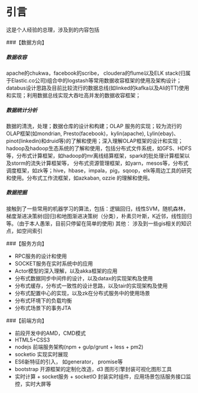 # 引言

这是个人经验的总理，涉及到的内容包括

###【数据方向】

##### 数据收容
apache的chukwa，facebook的scribe， cloudera的flume以及ELK stack(归属于Elastic.co公司)组合中的logstash等常用数据收容框架的使用及架构设计； databus设计思路及目前比较流行的数据总线(如linked的kafka以及Ali的TT)使用和实现；利用数据总线实现大吞吐高并发的数据收容框架；
##### 数据统计分析
数据的清洗，处理；数据仓库的设计和构建；OLAP 服务的实现；较为流行的OLAP框架(如mondrian, Presto(facebook)，kylin(apache),  Lylin(ebay)、pinot(linkedin)和druid等)的了解和使用；深入理解OLAP框架的设计和实现；hadoop及hadoop生态系统的了解和使用，包括分布式文件系统，如GFS、HDFS等，分布式计算框架，如hadoop的mr离线结算框架，spark的批处理计算框架以及storm的流失计算框架等， 分布式资源管理框架，如yarn，mesos等，分布式调度框架，如zk等；hive，hbase，impala，pig，sqoop，elk等周边工具的研究和使用。分布式工作流框架，如azkaban, ozzie 的理解和使用。
##### 数据挖掘
接触到了一些常用的机器学习的算法，包括：逻辑回归，线性SVM，随机森林，梯度渐进决策树(回归)和地图渐进决策树（分类），朴素贝叶斯，K近邻，线性回归等。（由于本人愚笨，目前只停留在简单的使用)
其他： 涉及到一些gis相关的知识点，如空间索引

###【服务方向】

+ RPC服务的设计和使用
+ SOCKET服务在实时系统中的应用
+ Actor模型的深入理解，以及akka框架的应用
+ 分布式数据同步中间件的设计，以及datax的实现架构及使用
+ 分布式缓存，分布式一致性的设计思路，以及tair的实现架构及使用
+ 分布式配置中心的实现，以及zk在分布式服务中的使用场景
+ 分布式环境下的负载均衡
+ 分布式场景下的事务JTA

###【前端方向】

+ 前段开发中的AMD，CMD模式
+ HTML5+CSS3
+ nodejs 前端服务架构(npm + gulp/grunt + less + pm2)
+ socketio 实现实时展现
+ ES6新特征的引入， 如generator， promise等
+ bootstrap 开源框架的定制化改造，d3 图形引擎封装可视化图形工具
+ 实时计算 + socket服务 + socketIO 封装实时组件，应用场景包括服务接口监控，实时大屏等
